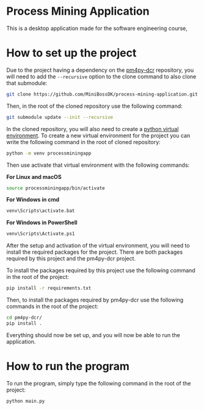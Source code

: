 # Process Mining Application
This is a desktop application made for the software engineering course, 
# How to set up the project
Due to the project having a dependency on the [pm4py-dcr](https://github.com/paul-cvp/pm4py-dcr/tree/8ffdc7a3598ac8942d02ecb5802695ea7655eb60) 
repository, you will need to add the ``--recursive`` option to the clone command to also clone that
submodule:
```bash
git clone https://github.com/MiniBossDK/process-mining-application.git
```
Then, in the root of the cloned repository use the following command:
```bash
git submodule update --init --recursive
```

In the cloned repository, you will also need to create a [python
virtual environment](https://docs.python.org/3/library/venv.html). To create a new
virtual environment for the project you can write the following command in the root of cloned
repository:
```bash
python -m venv processminingapp
```
Then use activate that virtual environment with the following commands:

**For Linux and macOS**
```bash
source processminingapp/bin/activate
```

**For Windows in cmd**

```bash
venv\Scripts\activate.bat
```
**For Windows in PowerShell**
```bash
venv\Scripts\Activate.ps1
```

After the setup and activation of the virtual environment, you will need
to install the required packages for the project. There are both packages required
by this project and the pm4py-dcr project. 

To install the packages required by this project use the following command in the root of the project:
```bash
pip install -r requirements.txt
```
Then, to install the packages required by pm4py-dcr use the following commands in the root of the project:
```bash
cd pm4py-dcr/
pip install .
```
Everything should now be set up, and you will now be able to run the application.

# How to run the program
To run the program, simply type the following command in the root of the project:
```bash
python main.py
```